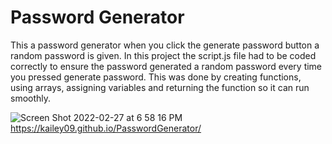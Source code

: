 # Password Generator 
This a password generator when you click the generate password button a random password is given. In this project the script.js file had to be coded correctly to ensure the password generated a random password every time you pressed generate password. This was done by creating functions, using arrays, assigning variables and returning the function so it can run smoothly. 

![Screen Shot 2022-02-27 at 6 58 16 PM](https://user-images.githubusercontent.com/98546041/155905831-99b8dc27-4ffa-4e61-8b1a-71727244ae31.png)
https://kailey09.github.io/PasswordGenerator/
